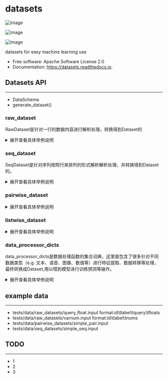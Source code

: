 # datasets

![image](https://img.shields.io/pypi/v/datasets.svg%0A%20%20%20%20%20:target:%20https://pypi.python.org/pypi/datasets)

![image](https://img.shields.io/travis/yinochaos/datasets.svg%0A%20%20%20%20%20:target:%20https://travis-ci.com/yinochaos/datasets)

![image](https://readthedocs.org/projects/datasets/badge/?version=latest%0A%20%20%20%20%20:target:%20https://datasets.readthedocs.io/en/latest/?badge=latest%0A%20%20%20%20%20:alt:%20Documentation%20Status)

datasets for easy machine learning use

-   Free software: Apache Software License 2.0
-   Documentation: <https://datasets.readthedocs.io>.

## Datasets API
--------
- DataSchema
- generate_dataset()

### raw_dataset
RawDataset是针对一行的数据内容进行解析处理，转换得到Dataset的
<details>
<summary>展开查看具体举例说明</summary>
<pre><code>
token_dicts = None
data_filed_list = []
data_filed_list.append(DataSchema(name='query', processor='to_np', type=tf.int32,
                                    dtype='int32', shape=(None,), is_with_len=True))
label_field = DataSchema(name='label', processor='to_np',
                            type=tf.float32, dtype='float32', shape=(1,), is_with_len=False)
generator = RawDataset(file_path="tests/data/raw_datasets", token_dicts=token_dicts,
                        data_field_list=data_filed_list, label_field=label_field, file_suffix='varnum.input')
dataset = generator.generate_dataset(batch_size=4, is_training=True)
for batch_num, (x, label) in enumerate(dataset):
    pass
</code></pre>
</details>

### seq_dataset
SeqDataset是针对序列按照行来排列的形式解析解析处理，并转换得到Dataset的。

<details>
<summary>展开查看具体举例说明</summary>
<pre><code>
#@TODO
</code></pre>
</details>


### pairwise_dataset

<details>
<summary>展开查看具体举例说明</summary>
<pre><code>
#@TODO
</code></pre>
</details>

### listwise_dataset

<details>
<summary>展开查看具体举例说明</summary>
<pre><code>
#@TODO
</code></pre>
</details>

### data_processor_dicts
data_processor_dicts是数据处理函数的集合词典，这里面包含了很多针对不同数据类型（e.g. 文本、语音、图像、数值等）进行特征提取、数据转换等处理，最终转换成Dataset,用以喂到模型进行训练预测等操作。

<details>
<summary>展开查看具体举例说明</summary>
<pre><code>
System.out.println("Hello to see U!"); # aaadf
</code></pre>
hello
</details>

## example data
--------
- tests/data/raw_datasets/query_float.input format:id\tlabel\tquery\tfloats
- tests/data/raw_datasets/varnum.input format:id\tlabel\tnums
- tests/data/pairwise_datasets/simple_pair.input
- tests/data/seq_datasets/simple_seq.input


## TODO
--------
- 1
- 2
- 3
